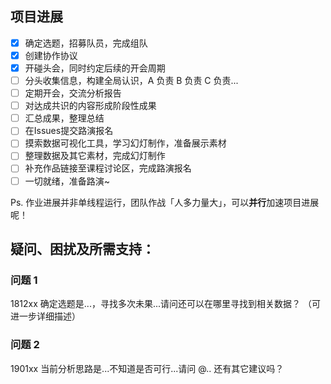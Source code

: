 ## 项目进展

- [x] 确定选题，招募队员，完成组队
- [x] 创建协作协议
- [x] 开碰头会，同时约定后续的开会周期
- [ ] 分头收集信息，构建全局认识，A 负责 B 负责 C 负责...
- [ ] 定期开会，交流分析报告
- [ ] 对达成共识的内容形成阶段性成果
- [ ] 汇总成果，整理总结
- [ ] 在Issues提交路演报名
- [ ] 摸索数据可视化工具，学习幻灯制作，准备展示素材
- [ ] 整理数据及其它素材，完成幻灯制作
- [ ] 补充作品链接至课程讨论区，完成路演报名
- [ ] 一切就绪，准备路演~    

Ps. 作业进展并非单线程运行，团队作战「人多力量大」，可以**并行**加速项目进展呢！



## 疑问、困扰及所需支持：

### 问题 1

1812xx 确定选题是...，寻找多次未果...请问还可以在哪里寻找到相关数据？
（可进一步详细描述）

### 问题 2

1901xx 当前分析思路是...不知道是否可行...请问 @.. 还有其它建议吗？
